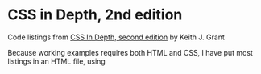 # CSS in Depth, 2nd edition

Code listings from [CSS In Depth, second edition](https://www.manning.com/books/css-in-depth-second-edition?a_aid=kjg&a_bid=a7bc24da) by Keith J. Grant

Because working examples requires both HTML and CSS, I have put most listings in an HTML file, using <style> tags for the CSS. This means that both an HTML listing and CSS listing are combined in one file in the repository.
For example, in Chapter 1, listing 1.1 is HTML code and listing 1.2 is CSS that is meant to be applied to that HTML. I have included these both in the repository in the file named ch01/listing-1.2.html. Changes are made to this CSS in ch01/listing 1.3; these are included in ch01/listing-1.3.html, along with the corresponding HTML from listing 1.1.
